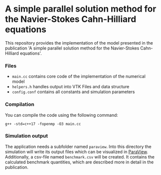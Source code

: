 # A simple parallel solution method for the Navier-Stokes Cahn-Hilliard equations
This repository provides the implementation of the model presented in the publication 'A simple parallel solution method for the Navier-Stokes Cahn-Hilliard equations'.

### Files
* `main.cc` contains core code of the implementation of the numerical model
* `helpers.h` handles output into VTK Files and data structure
* `config.conf` contains all constants and simulation parameters

### Compilation
You can compile the code using the following command:

```
g++ -std=c++17 -fopenmp -O3 main.cc
```

### Simulation output
The application needs a subfolder named `paraview`. Into this directory the simulation will write its output files which can be visualized in [ParaView](www.paraview.org). Additionally, a csv-file named `benchmark.csv` will be created. It contains the calculated benchmark quantities, which are described more in detail in the publication.